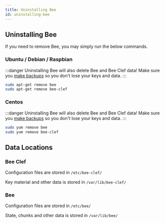 ```yaml
---
title: Uninstalling Bee
id: uninstalling-bee
---
```


## Uninstalling Bee

If you need to remove Bee, you may simply run the below commands.

### Ubuntu / Debian / Raspbian

:::danger
Uninstalling Bee will also delete Bee and Bee Clef data! Make sure you [make backups](/docs/bee/working-with-bee/backups) so you don't lose your keys and data.
:::

```bash
sudo apt-get remove bee
sudo apt-get remove bee-clef
```

### Centos

:::danger
Uninstalling Bee will also delete Bee and Bee Clef data! Make sure you [make backups](/docs/bee/working-with-bee/backups) so you don't lose your keys and data.
:::

```bash
sudo yum remove bee
sudo yum remove bee-clef
```

## Data Locations

### Bee Clef

Configuration files are stored in `/etc/bee-clef/`

Key material and other data is stored in `/var/lib/bee-clef/`

### Bee

Configuration files are stored in `/etc/bee/`

State, chunks and other data is stored in `/var/lib/bee/`
